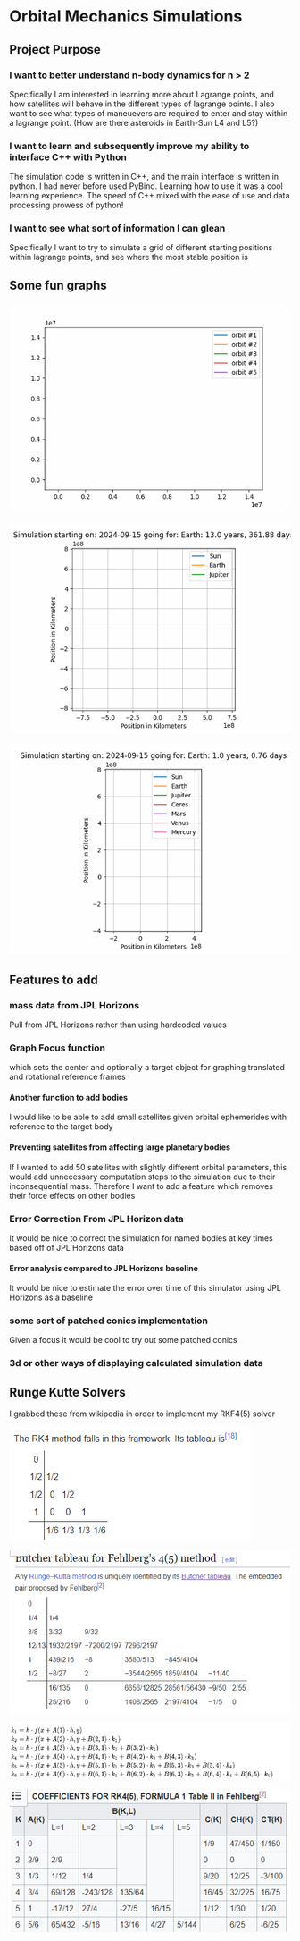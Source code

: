 # Orbital Mechanics Simulations
## Project Purpose
### I want to better understand n-body dynamics for n > 2
Specifically I am interested in learning more about Lagrange points, and how satellites will behave in the different types of lagrange points.
I also want to see what types of maneuevers are required to enter and stay within a lagrange point. (How are there asteroids in Earth-Sun L4 and L5?)
### I want to learn and subsequently improve my ability to interface C++ with Python
The simulation code is written in C++, and the main interface is written in python.
I had never before used PyBind. Learning how to use it was a cool learning experience.
The speed of C++ mixed with the ease of use and data processing prowess of python!

### I want to see what sort of information I can glean
Specifically I want to try to simulate a grid of different starting positions within lagrange points, and see where the most stable position is

## Some fun graphs
![5-body animation](animations/5_body_anim2.gif)

![Jupiter and Earth](animations/Jupiter_Earth.gif)

![Inner Solar System](animations/Inner_Solar_System.gif)

## Features to add

### mass data from JPL Horizons 
Pull from JPL Horizons rather than using hardcoded values


### Graph Focus function
which sets the center and optionally a target object for graphing translated and rotational reference frames

#### Another function to add bodies
I would like to be able to add small satellites given orbital ephemerides with reference to the target body

#### Preventing satellites from affecting large planetary bodies
If I wanted to add 50 satellites with slightly different orbital parameters, this would add unnecessary computation steps to the simulation due to their inconsequential mass. Therefore I want to add a feature which removes their force effects on other bodies

### Error Correction From JPL Horizon data
It would be nice to correct the simulation for named bodies at key times based off of JPL Horizons data

#### Error analysis compared to JPL Horizons baseline
It would be nice to estimate the error over time of this simulator using JPL Horizons as a baseline

### some sort of patched conics implementation
Given a focus it would be cool to try out some patched conics

### 3d or other ways of displaying calculated simulation data


## Runge Kutte Solvers

I grabbed these from wikipedia in order to implement my RKF4(5) solver

![alt text](images/RKF4.png)

![alt text](images/RKF45.png)

![alt text](images/functions.png)

![alt text](images/RK45_Coefficients.png)
